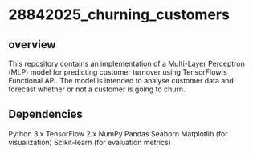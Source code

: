 # 28842025_churning_customers
## overview
This repository contains an implementation of a Multi-Layer Perceptron (MLP) model for predicting customer turnover using TensorFlow's Functional API. The model is intended to analyse customer data and forecast whether or not a customer is going to churn.

## Dependencies
  Python 3.x
  TensorFlow 2.x
  NumPy
  Pandas
  Seaborn 
  Matplotlib (for visualization)
  Scikit-learn (for evaluation metrics)
